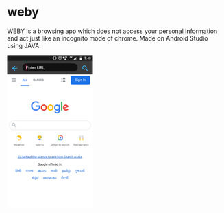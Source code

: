 # weby

WEBY is a browsing app which does not access your personal information and act just like an incognito mode of chrome. 
Made on Android Studio using JAVA.

<img src = "app\src\main\res\drawable-v24\Screenshot1.png" width="200">
